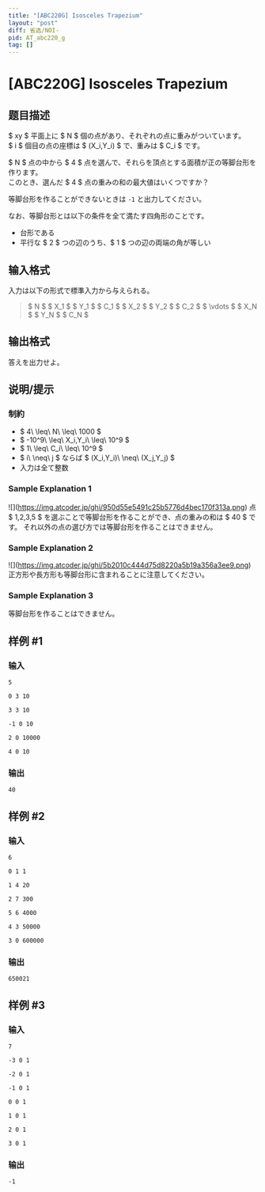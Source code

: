 ```yaml
---
title: "[ABC220G] Isosceles Trapezium"
layout: "post"
diff: 省选/NOI-
pid: AT_abc220_g
tag: []
---
```


# [ABC220G] Isosceles Trapezium

## 题目描述

[problemUrl]: https://atcoder.jp/contests/abc220/tasks/abc220_g

$ xy $ 平面上に $ N $ 個の点があり、それぞれの点に重みがついています。  
 $ i $ 個目の点の座標は $ (X_i,Y_i) $ で、重みは $ C_i $ です。

$ N $ 点の中から $ 4 $ 点を選んで、それらを頂点とする面積が正の等脚台形を作ります。  
 このとき、選んだ $ 4 $ 点の重みの和の最大値はいくつですか？

等脚台形を作ることができないときは `-1` と出力してください。

なお、等脚台形とは以下の条件を全て満たす四角形のことです。

- 台形である
- 平行な $ 2 $ つの辺のうち、$ 1 $ つの辺の両端の角が等しい

## 输入格式

入力は以下の形式で標準入力から与えられる。

> $ N $ $ X_1 $ $ Y_1 $ $ C_1 $ $ X_2 $ $ Y_2 $ $ C_2 $ $ \vdots $ $ X_N $ $ Y_N $ $ C_N $

## 输出格式

答えを出力せよ。

## 说明/提示

### 制約

- $ 4\ \leq\ N\ \leq\ 1000 $
- $ -10^9\ \leq\ X_i,Y_i\ \leq\ 10^9 $
- $ 1\ \leq\ C_i\ \leq\ 10^9 $
- $ i\ \neq\ j $ ならば $ (X_i,Y_i)\ \neq\ (X_j,Y_j) $
- 入力は全て整数

### Sample Explanation 1

!\[\](https://img.atcoder.jp/ghi/950d55e5491c25b5776d4bec170f313a.png) 点 $ 1,2,3,5 $ を選ぶことで等脚台形を作ることができ、点の重みの和は $ 40 $ です。 それ以外の点の選び方では等脚台形を作ることはできません。

### Sample Explanation 2

!\[\](https://img.atcoder.jp/ghi/5b2010c444d75d8220a5b19a356a3ee9.png) 正方形や長方形も等脚台形に含まれることに注意してください。

### Sample Explanation 3

等脚台形を作ることはできません。

## 样例 #1

### 输入

```
5
0 3 10
3 3 10
-1 0 10
2 0 10000
4 0 10
```

### 输出

```
40
```

## 样例 #2

### 输入

```
6
0 1 1
1 4 20
2 7 300
5 6 4000
4 3 50000
3 0 600000
```

### 输出

```
650021
```

## 样例 #3

### 输入

```
7
-3 0 1
-2 0 1
-1 0 1
0 0 1
1 0 1
2 0 1
3 0 1
```

### 输出

```
-1
```

